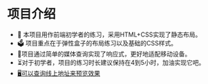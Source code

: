 # 项目介绍

* :book: 本项目用作前端初学者的练习，采用HTML+CSS实现了静态布局。
* :ballot_box: 项目重点在于弹性盒子的布局练习以及基础的CSS样式。
* :iphone:项目通过简单的媒体查询实现了响应式，更好地适配移动设备。
* :hourglass_flowing_sand:对于初学者，项目的练习时长建议保持在4到5小时，加油实现它吧。
* [:desktop_computer:可以查询线上地址来预览效果](http://39.103.151.139:81/)



